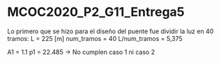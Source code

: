 # MCOC2020_P2_G11_Entrega5

Lo primero que se hizo para el diseño del puente fue dividir la luz en 40 tramos:
L = 225 [m]
num_tramos = 40
L/num_tramos = 5,375
 
A1 = 1.1 
p1 = 22.485 -> No cumplen caso 1 ni caso 2
